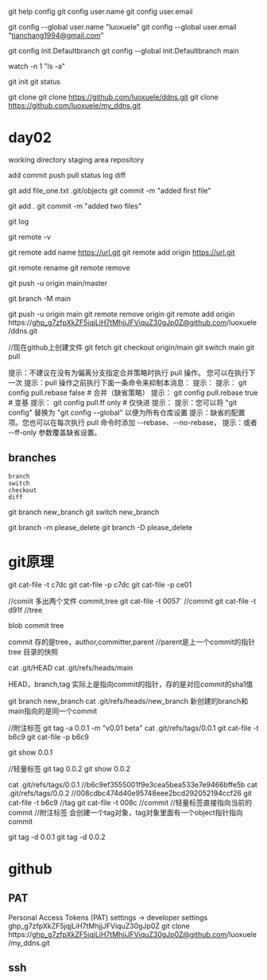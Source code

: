 git help config
git config user.name
git config user.email

git config --global user.name "luoxuele"
git config --global user.email "tianchang1994@gmail.com"

git config init.Defaultbranch
git config --global init.Defaultbranch main

watch -n 1 "ls -a"

git init
git status

git clone
git clone https://github.com/luoxuele/ddns.git
git clone https://github.com/luoxuele/my_ddns.git

# day02

working directory
staging area
repository

add
commit
push
pull
status
log
diff

git add file_one.txt
.git/objects 
git commit -m "added first file"

git add .
git commit -m "added two files"

git log

git remote -v

git remote add name https://url.git
git remote add origin https://url.git

git remote rename <old> <new>
git remote remove <name>


git push -u origin main/master

git branch -M main

git push -u origin main
git remote remove origin
git remote add origin https://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@github.com/luoxuele/ddns.git

//现在github上创建文件
git fetch
git checkout origin/main
git switch main
git pull



提示：不建议在没有为偏离分支指定合并策略时执行 pull 操作。 您可以在执行下一次
提示：pull 操作之前执行下面一条命令来抑制本消息：
提示：
提示：  git config pull.rebase false  # 合并（缺省策略）
提示：  git config pull.rebase true   # 变基
提示：  git config pull.ff only       # 仅快进
提示：
提示：您可以将 "git config" 替换为 "git config --global" 以便为所有仓库设置
提示：缺省的配置项。您也可以在每次执行 pull 命令时添加 --rebase、--no-rebase，
提示：或者 --ff-only 参数覆盖缺省设置。


## branches
    branch
    switch
    checkout
    diff

git branch new_branch
git switch new_branch

git branch -m please_delete
git branch -D please_delete


# git原理
git cat-file -t c7dc
git cat-file -p c7dc
git cat-file -p ce01

//comiit 多出两个文件 commit,tree
git cat-file -t 0057`   //commit
git cat-file -t d91f    //tree


blob
commit
tree

commit 存的是tree，author,committer,parent //parent是上一个commit的指针
tree 目录的快照

cat .git/HEAD
cat .git/refs/heads/main

HEAD，branch,tag 实际上是指向commit的指针，存的是对应commit的sha1值

git branch new_branch
cat .git/refs/heads/new_branch
新创建的branch和main指向的是同一个commit

//附注标签
git tag -a 0.0.1 -m "v0.01 beta"
cat .git/refs/tags/0.0.1
git cat-file -t b6c9
git cat-file -p b6c9

git show 0.0.1

//轻量标签
git tag 0.0.2
git show 0.0.2


cat .git/refs/tags/0.0.1    //b6c9ef3555001f9e3cea5bea533e7e9466bffe5b
cat .git/refs/tags/0.0.2    //008cdbc474d40e95748eee2bcd292052194ccf26
git cat-file -t b6c9    //tag
git cat-file -t 008c    //commit
//轻量标签直接指向当前的commit
//附注标签 会创建一个tag对象，tag对象里面有一个object指针指向commit

git tag -d 0.0.1
git tag -d 0.0.2






# github

## PAT
Personal Access Tokens (PAT)
settings -> developer settings
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
git clone https://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@github.com/luoxuele/my_ddns.git


## ssh

